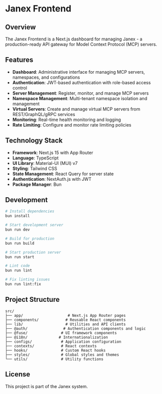 # Janex Frontend

## Overview

The Janex Frontend is a Next.js dashboard for managing Janex - a production-ready API gateway for Model Context Protocol (MCP) servers.

## Features

- **Dashboard**: Administrative interface for managing MCP servers, namespaces, and configurations
- **Authentication**: JWT-based authentication with role-based access control
- **Server Management**: Register, monitor, and manage MCP servers
- **Namespace Management**: Multi-tenant namespace isolation and management
- **Virtual Servers**: Create and manage virtual MCP servers from REST/GraphQL/gRPC services
- **Monitoring**: Real-time health monitoring and logging
- **Rate Limiting**: Configure and monitor rate limiting policies

## Technology Stack

- **Framework**: Next.js 15 with App Router
- **Language**: TypeScript
- **UI Library**: Material-UI (MUI) v7
- **Styling**: Tailwind CSS
- **State Management**: React Query for server state
- **Authentication**: NextAuth.js with JWT
- **Package Manager**: Bun

## Development

```bash
# Install dependencies
bun install

# Start development server
bun run dev

# Build for production
bun run build

# Start production server
bun run start

# Lint code
bun run lint

# Fix linting issues
bun run lint:fix
```

## Project Structure

```
src/
├── app/                    # Next.js App Router pages
├── components/            # Reusable React components
├── lib/                   # Utilities and API clients
├── @auth/                # Authentication components and logic
├── @fuse/               # UI framework components
├── @i18n/              # Internationalization
├── configs/             # Application configuration
├── contexts/            # React contexts
├── hooks/               # Custom React hooks
├── styles/              # Global styles and themes
└── utils/               # Utility functions
```

## License

This project is part of the Janex system.
